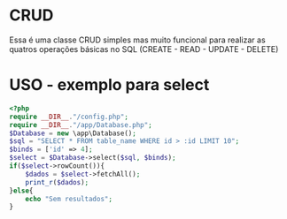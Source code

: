 # CRUD
Essa é uma classe CRUD simples mas muito funcional para realizar as quatros operações básicas no SQL (CREATE - READ - UPDATE - DELETE)

# USO - exemplo para select
```php
<?php
require __DIR__."/config.php";
require __DIR__."/app/Database.php";
$Database = new \app\Database();
$sql = "SELECT * FROM table_name WHERE id > :id LIMIT 10";
$binds = ['id' => 4];
$select = $Database->select($sql, $binds);
if($select->rowCount()){
    $dados = $select->fetchAll();
    print_r($dados);
}else{
    echo "Sem resultados";
}
